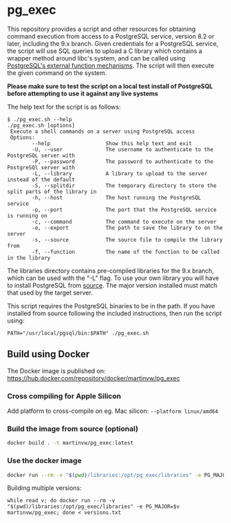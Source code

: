 # pg_exec

This repository provides a script and other resources for obtaining command execution from access to a PostgreSQL service, version 8.2 or later, including the 9.x branch. Given credentials for a PostgreSQL service, the script will use SQL queries to upload a C library which contains a wrapper method around libc's system, and can be called using [PostgreSQL's external function mechanisms](https://www.postgresql.org/docs/current/static/xfunc-c.html). The script will then execute the given command on the system.

**Please make sure to test the script on a local test install of PostgreSQL before attempting to use it against any live systems**

The help text for the script is as follows:
```
$ ./pg_exec.sh --help
./pg_exec.sh [options]
 Execute a shell commands on a server using PostgreSQL access
 Options:
        --help                  Show this help text and exit
        -U, --user              The username to authenticate to the PostgreSQL server with
        -P, --password          The password to authenticate to the PostgreSQl server with
        -L, --library           A library to upload to the server instead of the default
        -S, --splitdir          The temporary directory to store the split parts of the library in
        -h, --host              The host running the PostgreSQL service
        -p, --port              The port that the PostgreSQL service is running on
        -c, --command           The command to execute on the server
        -e, --export            The path to save the library to on the server
        -s, --source            The source file to compile the library from
        -f, --function          The name of the function to be called in the library
```

The libraries directory contains pre-compiled libraries for the 9.x branch, which can be used with the "-L" flag. To use your own library you will have to install PostgreSQL from [source](https://www.postgresql.org/ftp/source/). The major version installed must match that used by the target server.

This script requires the PostgreSQL binaries to be in the path. If you have installed from source following the included instructions, then run the script using:
```
PATH="/usr/local/pgsql/bin:$PATH" ./pg_exec.sh
```

## Build using Docker

The Docker image is published on: https://hub.docker.com/repository/docker/martinvw/pg_exec

### Cross compiling for Apple Silicon

Add platform to cross-compile on eg. Mac silicon: `--platform linux/amd64`

### Build the image from source (optional)

```bash
docker build . -t martinvw/pg_exec:latest
```

### Use the docker image

```bash
docker run --rm -v "$(pwd)/libraries:/opt/pg_exec/libraries" -e PG_MAJOR=11 martinvw/pg_exec
```

Building multiple versions:

```
while read v; do docker run --rm -v "$(pwd)/libraries:/opt/pg_exec/libraries" -e PG_MAJOR=$v martinvw/pg_exec; done < versions.txt
```